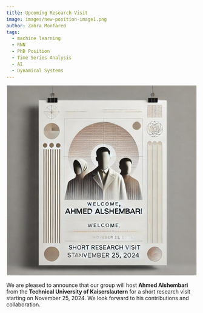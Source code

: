 ```yaml
---
title: Upcoming Research Visit
image: images/new-position-image1.png
author: Zahra Monfared
tags:
  - machine learning
  - RNN
  - PhD Position
  - Time Series Analysis
  - AI
  - Dynamical Systems
---
```


<div style="text-align: center;">
  <img src="images/minimalistic_academic_news.jpg" alt="group image photo" style="width: 500px; height: auto;"/>
</div>

We are pleased to announce that our group will host **Ahmed Alshembari** from the **Technical University of Kaiserslautern** for a short research visit starting on November 25, 2024. We look forward to his contributions and collaboration.
